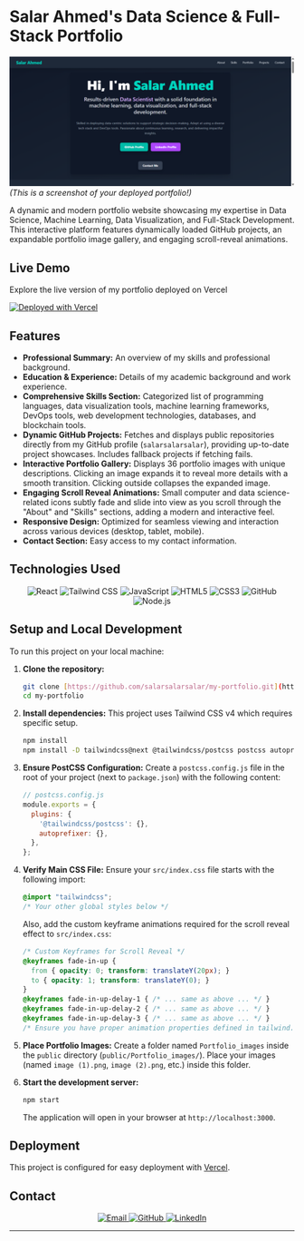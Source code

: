 # Salar Ahmed's Data Science & Full-Stack Portfolio



![Portfolio Screenshot](public/website_screenshot.png)
*(This is a screenshot of your deployed portfolio!)*

A dynamic and modern portfolio website showcasing my expertise in Data Science, Machine Learning, Data Visualization, and Full-Stack Development. This interactive platform features dynamically loaded GitHub projects, an expandable portfolio image gallery, and engaging scroll-reveal animations.

## Live Demo

Explore the live version of my portfolio deployed on Vercel

[![Deployed with Vercel](https://vercel.com/button)](https://my-portfolio-m4elqliu4-salar-ahmeds-projects.vercel.app/)

## Features

* **Professional Summary:** An overview of my skills and professional background.
* **Education & Experience:** Details of my academic background and work experience.
* **Comprehensive Skills Section:** Categorized list of programming languages, data visualization tools, machine learning frameworks, DevOps tools, web development technologies, databases, and blockchain tools.
* **Dynamic GitHub Projects:** Fetches and displays public repositories directly from my GitHub profile (`salarsalarsalar`), providing up-to-date project showcases. Includes fallback projects if fetching fails.
* **Interactive Portfolio Gallery:** Displays 36 portfolio images with unique descriptions. Clicking an image expands it to reveal more details with a smooth transition. Clicking outside collapses the expanded image.
* **Engaging Scroll Reveal Animations:** Small computer and data science-related icons subtly fade and slide into view as you scroll through the "About" and "Skills" sections, adding a modern and interactive feel.
* **Responsive Design:** Optimized for seamless viewing and interaction across various devices (desktop, tablet, mobile).
* **Contact Section:** Easy access to my contact information.

## Technologies Used

<p align="center">
  <img src="https://skillicons.dev/icons?i=react&theme=dark" alt="React" width="48" height="48"/>
  <img src="https://skillicons.dev/icons?i=tailwind&theme=dark" alt="Tailwind CSS" width="48" height="48"/>
  <img src="https://skillicons.dev/icons?i=js&theme=dark" alt="JavaScript" width="48" height="48"/>
  <img src="https://skillicons.dev/icons?i=html&theme=dark" alt="HTML5" width="48" height="48"/>
  <img src="https://skillicons.dev/icons?i=css&theme=dark" alt="CSS3" width="48" height="48"/>
  <img src="https://skillicons.dev/icons?i=github&theme=dark" alt="GitHub" width="48" height="48"/> 
  <img src="https://skillicons.dev/icons?i=nodejs&theme=dark" alt="Node.js" width="48" height="48"/>
</p>

## Setup and Local Development

To run this project on your local machine:

1.  **Clone the repository:**
    ```bash
    git clone [https://github.com/salarsalarsalar/my-portfolio.git](https://github.com/salarsalarsalar/my-portfolio.git) # Replace with your actual repo URL
    cd my-portfolio
    ```

2.  **Install dependencies:**
    This project uses Tailwind CSS v4 which requires specific setup.
    ```bash
    npm install
    npm install -D tailwindcss@next @tailwindcss/postcss postcss autoprefixer
    ```

3.  **Ensure PostCSS Configuration:**
    Create a `postcss.config.js` file in the root of your project (next to `package.json`) with the following content:
    ```javascript
    // postcss.config.js
    module.exports = {
      plugins: {
        '@tailwindcss/postcss': {},
        autoprefixer: {},
      },
    };
    ```

4.  **Verify Main CSS File:**
    Ensure your `src/index.css` file starts with the following import:
    ```css
    @import "tailwindcss";
    /* Your other global styles below */
    ```
    Also, add the custom keyframe animations required for the scroll reveal effect to `src/index.css`:
    ```css
    /* Custom Keyframes for Scroll Reveal */
    @keyframes fade-in-up {
      from { opacity: 0; transform: translateY(20px); }
      to { opacity: 1; transform: translateY(0); }
    }
    @keyframes fade-in-up-delay-1 { /* ... same as above ... */ }
    @keyframes fade-in-up-delay-2 { /* ... same as above ... */ }
    @keyframes fade-in-up-delay-3 { /* ... same as above ... */ }
    /* Ensure you have proper animation properties defined in tailwind.config.js if not directly in index.css */
    ```

5.  **Place Portfolio Images:**
    Create a folder named `Portfolio_images` inside the `public` directory (`public/Portfolio_images/`). Place your images (named `image (1).png`, `image (2).png`, etc.) inside this folder.

6.  **Start the development server:**
    ```bash
    npm start
    ```
    The application will open in your browser at `http://localhost:3000`.

## Deployment

This project is configured for easy deployment with [Vercel](https://vercel.com/).

## Contact

<p align="center">
  <a href="mailto:salarahmed9876@gmail.com">
    <img src="https://skillicons.dev/icons?i=gmail&theme=dark" alt="Email" width="48" height="48"/>
  </a>
  <a href="https://github.com/salarsalarsalar" target="_blank" rel="noopener noreferrer">
    <img src="https://skillicons.dev/icons?i=github&theme=dark" alt="GitHub" width="48" height="48"/>
  </a>
  <a href="https://www.linkedin.com/in/salar-ahmed-426622296/" target="_blank" rel="noopener noreferrer">
    <img src="https://skillicons.dev/icons?i=linkedin&theme=dark" alt="LinkedIn" width="48" height="48"/>
  </a>
</p>

---

